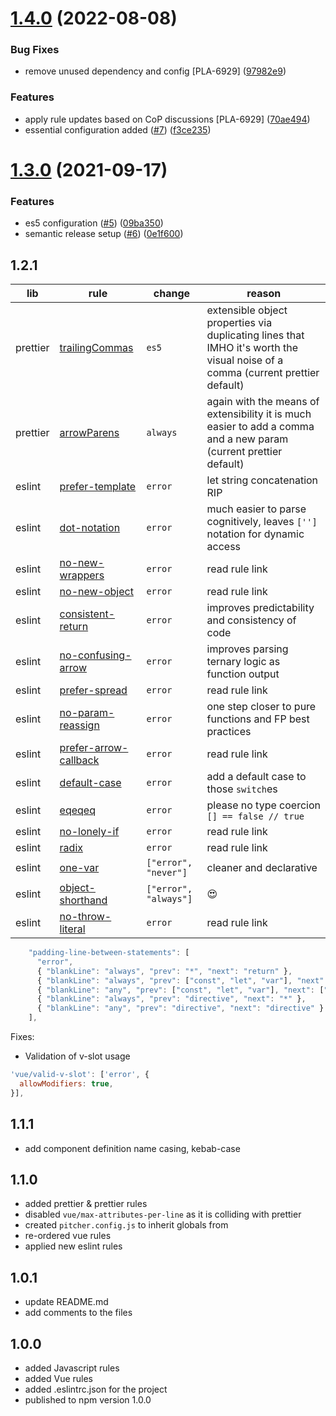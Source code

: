 # [1.4.0](https://github.com/PitcherAG/pitcher-code-style/compare/v1.3.0...v1.4.0) (2022-08-08)


### Bug Fixes

* remove unused dependency and config [PLA-6929] ([97982e9](https://github.com/PitcherAG/pitcher-code-style/commit/97982e9f68b67c81cb92f2ad446edc294d171c49))


### Features

* apply rule updates based on CoP discussions [PLA-6929] ([70ae494](https://github.com/PitcherAG/pitcher-code-style/commit/70ae4942d2bc6f4c2ac514095c9a96602a7a223f))
* essential configuration added ([#7](https://github.com/PitcherAG/pitcher-code-style/issues/7)) ([f3ce235](https://github.com/PitcherAG/pitcher-code-style/commit/f3ce2352b71be2a8cd676f431ac85c2fd727442b))

# [1.3.0](https://github.com/PitcherAG/pitcher-code-style/compare/v1.2.1...v1.3.0) (2021-09-17)


### Features

* es5 configuration ([#5](https://github.com/PitcherAG/pitcher-code-style/issues/5)) ([09ba350](https://github.com/PitcherAG/pitcher-code-style/commit/09ba35070c5d9dc1992f22f931e7d4a7f88547a6))
* semantic release setup ([#6](https://github.com/PitcherAG/pitcher-code-style/issues/6)) ([0e1f600](https://github.com/PitcherAG/pitcher-code-style/commit/0e1f600dcbc1103854c7100fc8ae03c146c8bc62))

## 1.2.1
| lib | rule | change | reason | 
| ------ | ------ | ------ | ------ |
| prettier | [trailingCommas](https://prettier.io/docs/en/options.html#trailing-commas) | `es5` | extensible object properties via duplicating lines that IMHO it's worth the visual noise of a comma (current prettier default) |
| prettier | [arrowParens](https://prettier.io/docs/en/options.html#arrow-function-parentheses) | `always` | again with the means of extensibility it is much easier to add a comma and a new param (current prettier default) |
| eslint | [prefer-template](https://eslint.org/docs/rules/prefer-template) | `error` | let string concatenation RIP |
| eslint | [dot-notation](https://eslint.org/docs/rules/dot-notation) | `error` | much easier to parse cognitively, leaves `['']` notation for dynamic access  |
| eslint | [no-new-wrappers](https://eslint.org/docs/rules/no-new-wrappers) | `error` | read rule link  |
| eslint | [no-new-object](https://eslint.org/docs/rules/no-new-object) | `error` | read rule link  |
| eslint | [consistent-return](https://eslint.org/docs/rules/consistent-return) | `error` | improves predictability and consistency of code  |
| eslint | [no-confusing-arrow](https://eslint.org/docs/rules/no-confusing-arrow) | `error` | improves parsing ternary logic as function output |
| eslint | [prefer-spread](https://eslint.org/docs/rules/prefer-spread) | `error` | read rule link |
| eslint | [no-param-reassign](https://eslint.org/docs/rules/no-param-reassign) | `error` | one step closer to pure functions and FP best practices |
| eslint | [prefer-arrow-callback](https://eslint.org/docs/rules/prefer-arrow-callback) | `error` | read rule link |
| eslint | [default-case](https://eslint.org/docs/rules/default-case) | `error` | add a default case to those `switch`es |
| eslint | [eqeqeq](https://eslint.org/docs/rules/eqeqeq) | `error` | please no type coercion ```[] == false // true``` |
| eslint | [no-lonely-if](https://eslint.org/docs/rules/no-lonely-if) | `error` | read rule link |
| eslint | [radix](https://eslint.org/docs/rules/radix) | `error` | read rule link |
| eslint | [one-var](https://eslint.org/docs/rules/one-var) | `["error", "never"]` | cleaner and declarative |
| eslint | [object-shorthand](https://eslint.org/docs/rules/object-shorthand) | `["error", "always"]` | :heart_eyes:  |
| eslint | [no-throw-literal](https://eslint.org/docs/rules/no-throw-literal) | `error` | read rule link |

```js
    "padding-line-between-statements": [
      "error",
      { "blankLine": "always", "prev": "*", "next": "return" },
      { "blankLine": "always", "prev": ["const", "let", "var"], "next": "*" },
      { "blankLine": "any", "prev": ["const", "let", "var"], "next": ["const", "let", "var"] },
      { "blankLine": "always", "prev": "directive", "next": "*" },
      { "blankLine": "any", "prev": "directive", "next": "directive" }
    ],
```

Fixes:
- Validation of v-slot usage
```js
'vue/valid-v-slot': ['error', {
  allowModifiers: true,
}],
```

## 1.1.1
 - add component definition name casing, kebab-case

## 1.1.0
 - added prettier & prettier rules
 - disabled `vue/max-attributes-per-line` as it is colliding with prettier
 - created `pitcher.config.js` to inherit globals from
 - re-ordered vue rules
 - applied new eslint rules
  
## 1.0.1
 - update README.md
 - add comments to the files

## 1.0.0
 - added Javascript rules
 - added Vue rules
 - added .eslintrc.json for the project
 - published to npm version 1.0.0

